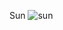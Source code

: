 Sun
![sun](https://user-images.githubusercontent.com/111800118/190458251-815372ff-1f31-4047-8ffd-8022765e7354.jpg)


